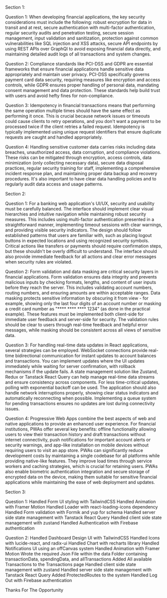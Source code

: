 Section 1:

Question 1:
When developing financial applications, the key security considerations must include the following: robust encryption for data in transit and at rest, secure authentication with multi-factor authentication, regular security audits and penetration testing, secure session management, input validation and sanitization, protection against common vulnerabilities like SQL injection and XSS attacks, secure API endpoints by using REST APIs over GraphQl to avoid exposing financial data directly, and maintaining detailed audit logs of all transactions and system changes.

Question 2:
Compliance standards like PCI-DSS and GDPR are essential frameworks that ensure financial applications handle sensitive data appropriately and maintain user privacy. PCI-DSS specifically governs payment card data security, requiring measures like encryption and access controls, while GDPR ensures proper handling of personal data, mandating consent management and data protection. These standards help build trust with users and avoid hefty fines for non-compliance.

Question 3:
Idempotency in financial transactions means that performing the same operation multiple times should have the same effect as performing it once. This is crucial because network issues or timeouts could cause clients to retry operations, and you don't want a payment to be processed twice if the client retries a failed request. Idempotency is typically implemented using unique request identifiers that ensure duplicate requests are caught and handled appropriately.

Question 4:
Handling sensitive customer data carries risks including data breaches, unauthorized access, data corruption, and compliance violations. These risks can be mitigated through encryption, access controls, data minimization (only collecting necessary data), secure data disposal practices, regular security training for staff, implementing a comprehensive incident response plan, and maintaining proper data backup and recovery procedures. It's also important to have clear data handling policies and to regularly audit data access and usage patterns.

Section 2:

Question 1:
For a banking web application's UI/UX, security and usability must be carefully balanced. The interface should implement clear visual hierarchies and intuitive navigation while maintaining robust security measures. This includes using multi-factor authentication presented in a straightforward manner, implementing timeout sessions with clear warnings, and providing visible security indicators. The design should follow established patterns that users are familiar with, such as placing logout buttons in expected locations and using recognized security symbols. Critical actions like transfers or payments should require confirmation steps, but these shouldn't be overly difficult to understand. The interface should also provide immediate feedback for all actions and clear error messages when security rules are violated.

Question 2:
Form validation and data masking are critical security layers in financial applications. Form validation ensures data integrity and prevents malicious inputs by checking formats, lengths, and content of user inputs before they reach the server. This includes validating account numbers, routing numbers, and ensuring amounts are within acceptable ranges. Data masking protects sensitive information by obscuring it from view - for example, showing only the last four digits of an account number or masking a credit card number as "**** **** **** 1234" (as done in the practical example). These features must be implemented both client-side for immediate user feedback and server-side for security. The validation rules should be clear to users through real-time feedback and helpful error messages, while masking should be consistent across all views of sensitive data.

Question 3:
For handling real-time data updates in React applications, several strategies can be employed. WebSocket connections provide real-time bidirectional communication for instant updates to account balances and transactions. You can implement updates where the UI updates immediately while waiting for server confirmation, with rollback mechanisms if the update fails. A state management solution like Zustand, Redux or Tanstack React Query can help manage real-time data streams and ensure consistency across components. For less time-critical updates, polling with exponential backoff can be used. The application should also handle network interruptions properly, showing clear status indicators and automatically reconnecting when possible. Implementing a queue system for pending transactions ensures no updates are lost during connectivity issues.

Question 4:
Progressive Web Apps combine the best aspects of web and native applications to provide an enhanced user experience. For financial institutions, PWAs offer several key benefits: offline functionality allowing users to view their transaction history and draft transactions without internet connectivity, push notifications for important account alerts or security warnings, and app-like installation on mobile devices without requiring users to visit an app store. PWAs can significantly reduce development costs by maintaining a single codebase for all platforms while providing native-like features. They improve load times through service workers and caching strategies, which is crucial for retaining users. PWAs also enable biometric authentication integration and secure storage of encrypted data on the device, making them suitable for sensitive financial applications while maintaining the ease of web deployment and updates.

Section 3:

Question 1:
Handled Form UI styling with TailwindCSS
Handled Animation with Framer Motion
Handled Loader with react-loading-icons dependency
Handled Form validation with Formik and yup for schema
Handled server side state management with Tanstack React Query
Handled client side state management with zustand
Handled Authentication with Firebase authentication

Question 2:
Handled Dashboard Design UI with TailwindCSS
Handled Icons with lucide-react, and radix-ui
Handled Chart with recharts library
Handled Notifications UI using an offCanvas system
Handled Animation with Framer Motion
Wrote the required Json File within the data Folder containing transactionData, spendingData, and allTransactions
Added All available Transactions to the Transactions page
Handled client side state management with zustand
Handled server side state management with Tanstack React Query
Added ProtectedRoutes to the system
Handled Log Out with Firebase authentication

Thanks For The Opportunity